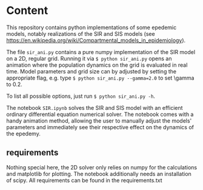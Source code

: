# Content

This repository contains python implementations of some epedemic models, notably realizations of the SIR and SIS models (see https://en.wikipedia.org/wiki/Compartmental_models_in_epidemiology).

The file ```sir_ani.py``` contains a pure numpy implementation of the SIR model on a 2D, regular grid. Running it via
  ```$ python sir_ani.py```
opens an animation where the population dynamics on the grid is evaluated in real time. 
Model parameters and grid size can by adjusted by setting the appropriate flag, e.g. type ```$ python sir_ani.py --gamma=2.0``` to set \gamma to 0.2.

To list all possible options, just run ```$ python sir_ani.py -h```.

The notebook ```SIR.ipynb``` solves the SIR and SIS model with an efficient ordinary differential equation numerical solver. The notebook comes with a handy animation method, allowing the user to manually adjust the models' parameters and immediately see their respective effect on the dynamics of the epedemy.

## requirements

Nothing special here, the 2D solver only relies on numpy for the calculations and matplotlib for plotting. The notebook additionally needs an installation of scipy. All requirements can be found in the requirements.txt
